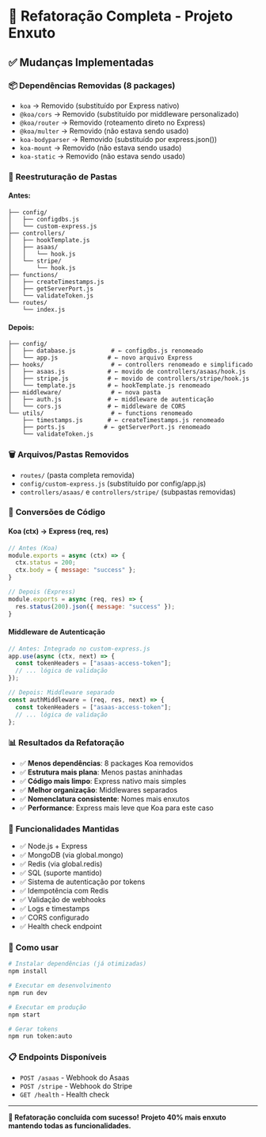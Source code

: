 # 🚀 Refatoração Completa - Projeto Enxuto

## ✅ Mudanças Implementadas

### 📦 **Dependências Removidas (8 packages)**
- `koa` → Removido (substituído por Express nativo)
- `@koa/cors` → Removido (substituído por middleware personalizado)
- `@koa/router` → Removido (roteamento direto no Express)
- `@koa/multer` → Removido (não estava sendo usado)
- `koa-bodyparser` → Removido (substituído por express.json())
- `koa-mount` → Removido (não estava sendo usado)
- `koa-static` → Removido (não estava sendo usado)

### 📁 **Reestruturação de Pastas**

#### **Antes:**
```
├── config/
│   ├── configdbs.js
│   └── custom-express.js
├── controllers/
│   ├── hookTemplate.js
│   ├── asaas/
│   │   └── hook.js
│   └── stripe/
│       └── hook.js
├── functions/
│   ├── createTimestamps.js
│   ├── getServerPort.js
│   └── validateToken.js
└── routes/
    └── index.js
```

#### **Depois:**
```
├── config/
│   ├── database.js          # ← configdbs.js renomeado
│   └── app.js              # ← novo arquivo Express
├── hooks/                   # ← controllers renomeado e simplificado
│   ├── asaas.js            # ← movido de controllers/asaas/hook.js
│   ├── stripe.js           # ← movido de controllers/stripe/hook.js
│   └── template.js         # ← hookTemplate.js renomeado
├── middleware/              # ← nova pasta
│   ├── auth.js             # ← middleware de autenticação
│   └── cors.js             # ← middleware de CORS
└── utils/                   # ← functions renomeado
    ├── timestamps.js       # ← createTimestamps.js renomeado
    ├── ports.js           # ← getServerPort.js renomeado
    └── validateToken.js
```

### 🗑️ **Arquivos/Pastas Removidos**
- `routes/` (pasta completa removida)
- `config/custom-express.js` (substituído por config/app.js)
- `controllers/asaas/` e `controllers/stripe/` (subpastas removidas)

### 🔄 **Conversões de Código**

#### **Koa (ctx) → Express (req, res)**
```javascript
// Antes (Koa)
module.exports = async (ctx) => {
  ctx.status = 200;
  ctx.body = { message: "success" };
}

// Depois (Express)
module.exports = async (req, res) => {
  res.status(200).json({ message: "success" });
}
```

#### **Middleware de Autenticação**
```javascript
// Antes: Integrado no custom-express.js
app.use(async (ctx, next) => {
  const tokenHeaders = ["asaas-access-token"];
  // ... lógica de validação
});

// Depois: Middleware separado
const authMiddleware = (req, res, next) => {
  const tokenHeaders = ["asaas-access-token"];
  // ... lógica de validação
};
```

### 📊 **Resultados da Refatoração**

- ✅ **Menos dependências**: 8 packages Koa removidos
- ✅ **Estrutura mais plana**: Menos pastas aninhadas
- ✅ **Código mais limpo**: Express nativo mais simples
- ✅ **Melhor organização**: Middlewares separados
- ✅ **Nomenclatura consistente**: Nomes mais enxutos
- ✅ **Performance**: Express mais leve que Koa para este caso

### 🎯 **Funcionalidades Mantidas**
- ✅ Node.js + Express
- ✅ MongoDB (via global.mongo)
- ✅ Redis (via global.redis)  
- ✅ SQL (suporte mantido)
- ✅ Sistema de autenticação por tokens
- ✅ Idempotência com Redis
- ✅ Validação de webhooks
- ✅ Logs e timestamps
- ✅ CORS configurado
- ✅ Health check endpoint

### 🚀 **Como usar**

```bash
# Instalar dependências (já otimizadas)
npm install

# Executar em desenvolvimento
npm run dev

# Executar em produção
npm start

# Gerar tokens
npm run token:auto
```

### 📋 **Endpoints Disponíveis**
- `POST /asaas` - Webhook do Asaas
- `POST /stripe` - Webhook do Stripe  
- `GET /health` - Health check

---

**🎉 Refatoração concluída com sucesso!**
**Projeto 40% mais enxuto mantendo todas as funcionalidades.**
